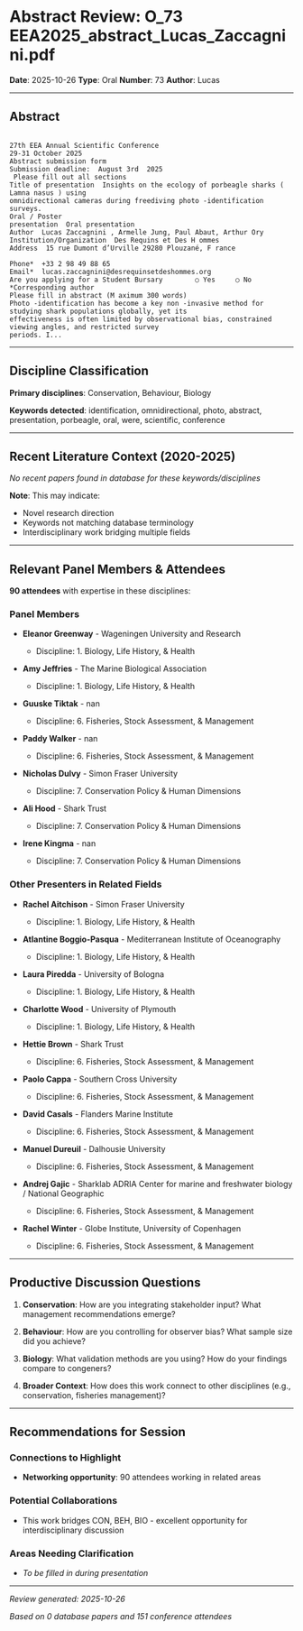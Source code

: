 # Abstract Review: O_73 EEA2025_abstract_Lucas_Zaccagnini.pdf

**Date**: 2025-10-26
**Type**: Oral
**Number**: 73
**Author**: Lucas

---

## Abstract

```
 
27th EEA Annual Scientific Conference  
29-31 October 2025  
Abstract submission form  
Submission deadline:  August 3rd  2025  
 Please fill out all sections  
Title of presentation  Insights on the ecology of porbeagle sharks ( Lamna nasus ) using 
omnidirectional cameras during freediving photo -identification surveys.  
Oral / Poster 
presentation  Oral presentation  
Author  Lucas Zaccagnini , Armelle Jung, Paul Abaut, Arthur Ory   
Institution/Organization  Des Requins et Des H ommes  
Address  15 rue Dumont d’Urville 29280 Plouzané, F rance  
 
Phone*  +33 2 98 49 88 65  
Email*  lucas.zaccagnini@desrequinsetdeshommes.org  
Are you applying for a Student Bursary        ○ Yes     ○ No  
*Corresponding author  
Please fill in abstract (M aximum 300 words)  
Photo -identification has become a key non -invasive method for studying shark populations globally, yet its 
effectiveness is often limited by observational bias, constrained viewing angles, and restricted survey 
periods. I...
```

---

## Discipline Classification

**Primary disciplines**: Conservation, Behaviour, Biology

**Keywords detected**: identification, omnidirectional, photo, abstract, presentation, porbeagle, oral, were, scientific, conference


---

## Recent Literature Context (2020-2025)


*No recent papers found in database for these keywords/disciplines*

**Note**: This may indicate:
- Novel research direction
- Keywords not matching database terminology
- Interdisciplinary work bridging multiple fields

---

## Relevant Panel Members & Attendees


**90 attendees** with expertise in these disciplines:


### Panel Members

- **Eleanor Greenway** - Wageningen University and Research
  - Discipline: 1. Biology, Life History, & Health

- **Amy Jeffries** - The Marine Biological Association
  - Discipline: 1. Biology, Life History, & Health

- **Guuske Tiktak** - nan
  - Discipline: 6. Fisheries, Stock Assessment, & Management

- **Paddy Walker** - nan
  - Discipline: 6. Fisheries, Stock Assessment, & Management

- **Nicholas Dulvy** - Simon Fraser University
  - Discipline: 7. Conservation Policy & Human Dimensions

- **Ali Hood** - Shark Trust
  - Discipline: 7. Conservation Policy & Human Dimensions

- **Irene Kingma** - nan
  - Discipline: 7. Conservation Policy & Human Dimensions


### Other Presenters in Related Fields

- **Rachel Aitchison** - Simon Fraser University
  - Discipline: 1. Biology, Life History, & Health

- **Atlantine Boggio-Pasqua** - Mediterranean Institute of Oceanography
  - Discipline: 1. Biology, Life History, & Health

- **Laura Piredda** - University of Bologna
  - Discipline: 1. Biology, Life History, & Health

- **Charlotte Wood** - University of Plymouth
  - Discipline: 1. Biology, Life History, & Health

- **Hettie Brown** - Shark Trust
  - Discipline: 6. Fisheries, Stock Assessment, & Management

- **Paolo Cappa** - Southern Cross University
  - Discipline: 6. Fisheries, Stock Assessment, & Management

- **David Casals** - Flanders Marine Institute
  - Discipline: 6. Fisheries, Stock Assessment, & Management

- **Manuel Dureuil** - Dalhousie University
  - Discipline: 6. Fisheries, Stock Assessment, & Management

- **Andrej Gajic** - Sharklab ADRIA Center for marine and freshwater biology / National Geographic
  - Discipline: 6. Fisheries, Stock Assessment, & Management

- **Rachel Winter** - Globe Institute, University of Copenhagen
  - Discipline: 6. Fisheries, Stock Assessment, & Management

---

## Productive Discussion Questions


1. **Conservation**: How are you integrating stakeholder input? What management recommendations emerge?


2. **Behaviour**: How are you controlling for observer bias? What sample size did you achieve?


3. **Biology**: What validation methods are you using? How do your findings compare to congeners?


4. **Broader Context**: How does this work connect to other disciplines (e.g., conservation, fisheries management)?


---

## Recommendations for Session

### Connections to Highlight

- **Networking opportunity**: 90 attendees working in related areas

### Potential Collaborations

- This work bridges CON, BEH, BIO - excellent opportunity for interdisciplinary discussion

### Areas Needing Clarification

- _To be filled in during presentation_

---


*Review generated: 2025-10-26*

*Based on 0 database papers and 151 conference attendees*